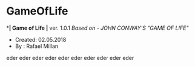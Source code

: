 # GameOfLife
***********| Game of Life |**********
              ver. 1.0.1
*Based on - JOHN CONWAY'S "GAME OF LIFE"*

- Created: 02.05.2018
- By : Rafael Millan

eder eder eder eder eder eder eder eder eder eder
    
